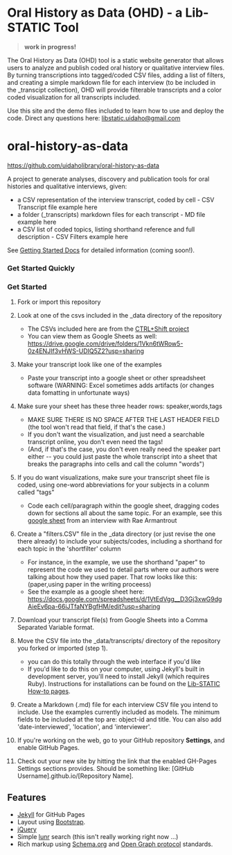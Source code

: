 # Oral History as Data (OHD) - a Lib-STATIC Tool

> **work in progress!**

The Oral History as Data (OHD) tool is a static website generator that allows users to analyze and publish coded oral history or qualitative interview files. By turning transcriptions into tagged/coded CSV files, adding a list of filters, and creating a simple markdown file for each interview (to be included in the _transcipt collection), OHD will provide filterable transcripts and a color coded visualization for all transcripts included. 

Use this site and the demo files included to learn how to use and deploy the code. Direct any questions here: 
<libstatic.uidaho@gmail.com>

# oral-history-as-data

<https://github.com/uidaholibrary/oral-history-as-data>

A project to generate analyses, discovery and publication tools for oral histories and qualitative interviews, given:

- a CSV representation of the interview transcript, coded by cell - CSV Transcript file example here
- a folder (_transcripts) markdown files for each transcript - MD file example here
- a CSV list of coded topics, listing shorthand reference and full description - CSV Filters example here

See [Getting Started Docs](docs/index.md) for detailed information (coming soon!).

### Get Started Quickly

### Get Started 

1. Fork or import this repository

2. Look at one of the csvs included in the _data directory of the repository

    - The CSVs included here are from the [CTRL+Shift project](https://ctrl-shift.org)
    - You can view them as Google Sheets as well: https://drive.google.com/drive/folders/1Vkn6tWRow5-0z4ENJIf3vHWS-UDIQ5Z2?usp=sharing

3. Make your transcript look like one of the examples
    - Paste your transcript into a google sheet or other spreadsheet software (WARNING: Excel sometimes adds artifacts (or changes data fomatting in unfortunate ways)
    
4. Make sure your sheet has these three header rows: speaker,words,tags
    - MAKE SURE THERE IS NO SPACE AFTER THE LAST HEADER FIELD (the tool won't read that field, if that's the case.)
    - If you don't want the visualization, and just need a searchable transcript online, you don't even need the tags!
    - (And, if that's the case, you don't even really need the speaker part either -- you could just paste the whole transcript into a sheet that breaks the paragraphs into cells and call the column "words")

6. If you do want visualizations, make sure your transcript sheet file is coded, using one-word abbreviations for your subjects in a colunm called "tags"
    - Code each cell/paragraph within the google sheet, dragging codes down for sections all about the same topic. For an example, see this [google sheet](https://docs.google.com/spreadsheets/d/1PjPOTsLjGdfFyIn1S4UyzAWkSHjajCxE7kdxP6asQoE/edit?usp=sharing) from an interview with Rae Armantrout

5.  Create a "filters.CSV" file in the _data directory (or just revise the one there already) to include your subjects/codes, including a shorthand for each topic in the 'shortfilter' column
    - For instance, in the example, we use the shorthand "paper" to represent the code we used to detail parts where our authors were talking about how they used paper. That row looks like this: (paper,using paper in the writing proceess)
    - See the example as a google sheet here: <https://docs.google.com/spreadsheets/d/1VtEdVgg__D3Gj3xwG9dgAieEv6pa-66iJTfaNYBgfHM/edit?usp=sharing>


7. Download your transcript file(s) from Google Sheets into a Comma Separated Variable format. 

8. Move the CSV file into the _data/transcripts/ directory of the repository you forked or imported (step 1).
    - you can do this totally through the web interface if you'd like
    - If you'd like to do this on your computer, using Jekyll's built in development server, you'll need to install Jekyll (which requires Ruby). Instructions for installations can be found on the [Lib-STATIC How-to pages](https://lib-static.github.io/howto/).

8. Create a Markdown (.md) file for each interview CSV file you intend to include. Use the examples currently included as models. The minimum fields to be included at the top are: object-id  and title. You can also add 'date-interviewed', 'location', and 'interviewer'. 

9. If you're working on the web, go to your GitHub repository **Settings**, and enable GitHub Pages.

10. Check out your new site by hitting the link that the enabled GH-Pages Settings sections provides. Should be something like: [GitHub Username].github.io/[Repository Name].

## Features

- [Jekyll](https://jekyllrb.com/) for GitHub Pages 
- Layout using [Bootstrap](https://getbootstrap.com/docs/4.0/getting-started/introduction/).
- [jQuery](https://jquery.com/)
- Simple [lunr](https://lunrjs.com/) search (this isn't really working right now ...)
- Rich markup using [Schema.org](http://schema.org) and [Open Graph protocol](http://ogp.me/) standards.






